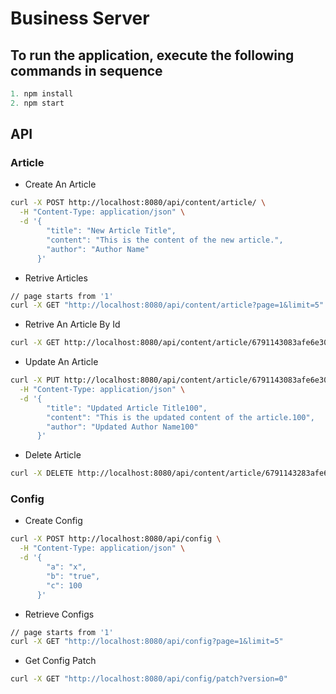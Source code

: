 <!--
 * @LastEditors: liushuxin admin@example.com
 * @LastEditTime: 2025-01-23 23:52:43
 * @FilePath: /server_new/src/business_server/README.md
 * @Description: 
 * 
 * Copyright (c) 2025 by liushuxin@comeon.com All Rights Reserved. 
-->
# Business Server

## To run the application, execute the following commands in sequence

```Javascript
1. npm install
2. npm start
```

## API

### Article

- Create An Article

```bash
curl -X POST http://localhost:8080/api/content/article/ \
  -H "Content-Type: application/json" \
  -d '{
        "title": "New Article Title",
        "content": "This is the content of the new article.",
        "author": "Author Name"
      }'
```

- Retrive Articles

```bash
// page starts from '1'
curl -X GET "http://localhost:8080/api/content/article?page=1&limit=5"
```

- Retrive An Article By Id

```bash
curl -X GET http://localhost:8080/api/content/article/6791143083afe6e3032746f1
```

- Update An Article
  
```bash
curl -X PUT http://localhost:8080/api/content/article/6791143083afe6e3032746f1 \
  -H "Content-Type: application/json" \
  -d '{
        "title": "Updated Article Title100",
        "content": "This is the updated content of the article.100",
        "author": "Updated Author Name100"
      }'
```

- Delete Article

```bash
curl -X DELETE http://localhost:8080/api/content/article/6791143283afe6e3032746f3
```

### Config

- Create Config
  
```bash
curl -X POST http://localhost:8080/api/config \
  -H "Content-Type: application/json" \
  -d '{
        "a": "x",
        "b": "true",
        "c": 100
      }'
```

- Retrieve Configs

```bash
// page starts from '1'
curl -X GET "http://localhost:8080/api/config?page=1&limit=5"
```

- Get Config Patch

```bash
curl -X GET "http://localhost:8080/api/config/patch?version=0"
```
